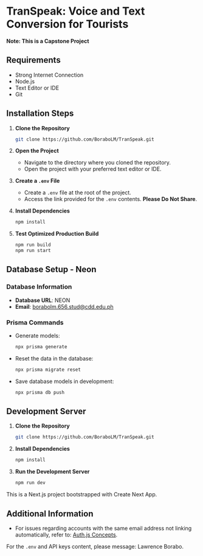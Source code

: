 # TranSpeak: Voice and Text Conversion for Tourists

**Note: This is a Capstone Project**

## Requirements
- Strong Internet Connection
- Node.js
- Text Editor or IDE
- Git

## Installation Steps

1. **Clone the Repository**
    ```sh
    git clone https://github.com/BoraboLM/TranSpeak.git
    ```

2. **Open the Project**
    - Navigate to the directory where you cloned the repository.
    - Open the project with your preferred text editor or IDE.

3. **Create a `.env` File**
    - Create a `.env` file at the root of the project.
    - Access the link provided for the `.env` contents. **Please Do Not Share**.

4. **Install Dependencies**
    ```sh
    npm install
    ```

5. **Test Optimized Production Build**
    ```sh
    npm run build
    npm run start
    ```

## Database Setup - Neon

### Database Information
- **Database URL**: NEON
- **Email**: borabolm.656.stud@cdd.edu.ph

### Prisma Commands
- Generate models:
    ```sh
    npx prisma generate
    ```
- Reset the data in the database:
    ```sh
    npx prisma migrate reset
    ```
- Save database models in development:
    ```sh
    npx prisma db push
    ```

## Development Server

1. **Clone the Repository**
    ```sh
    git clone https://github.com/BoraboLM/TranSpeak.git
    ```

2. **Install Dependencies**
    ```sh
    npm install
    ```

3. **Run the Development Server**
    ```sh
    npm run dev
    ```

This is a Next.js project bootstrapped with Create Next App.

## Additional Information
- For issues regarding accounts with the same email address not linking automatically, refer to: [Auth.js Concepts](https://authjs.dev/concepts).

For the `.env` and API keys content, please message: Lawrence Borabo.
